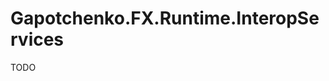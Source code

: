 # Gapotchenko.FX.Runtime.InteropServices

<!--
<docmeta>
	<complexity>expert</complexity>
</docmeta>
-->

TODO
